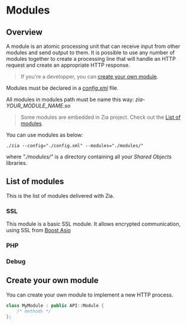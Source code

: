 # Modules

## Overview

A module is an atomic processing unit that can receive input from other modules and send output to them. It is possible to use any number of modules together to create a processing line that will handle an HTTP request and create an appropriate HTTP response.

> If you're a developper, you can [create your own module](#create-your-own-module).

Modules must be declared in a [*config.xml*](configuration.md) file.

All modules in modules path must be name this way: *zia-YOUR_MODULE_NAME.so*

> Some modules are embedded in Zia project. Check out the [List of modules](#list-of-modules).

You can use modules as below:

```shell
./zia --config="./config.xml" --modules="./modules/"
```

where _"./modules/"_ is a directory containing all your *Shared Objects* libraries.


## List of modules

This is the list of modules delivered with Zia.

### SSL

This module is a basic SSL module. It allows encrypted communication, using SSL from [Boost Asio](https://www.boost.org/)


### PHP

### Debug

## Create your own module

You can create your own module to implement a new HTTP process.

```c++
class MyModule : public API::Module {
    /* methods */
};
```